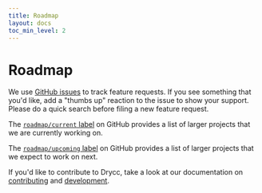 ```yaml
---
title: Roadmap
layout: docs
toc_min_level: 2
---
```


# Roadmap

We use [GitHub
issues](https://github.com/drycc/drycc/issues?q=is%3Aissue+is%3Aopen+label%3Akind%2Fenhancement)
to track feature requests. If you see something that you'd like, add a "thumbs
up" reaction to the issue to show your support. Please do a quick search before
filing a new feature request.

The [`roadmap/current`
label](https://github.com/drycc/drycc/labels/roadmap%2Fcurrent) on GitHub provides
a list of larger projects that we are currently working on.

The [`roadmap/upcoming`
label](https://github.com/drycc/drycc/labels/roadmap%2Fupcoming) on GitHub
provides a list of larger projects that we expect to work on next.

If you'd like to contribute to Drycc, take a look at our documentation on
[contributing](https://drycc.cc/docs/contributing) and
[development](https://drycc.cc/docs/development).
